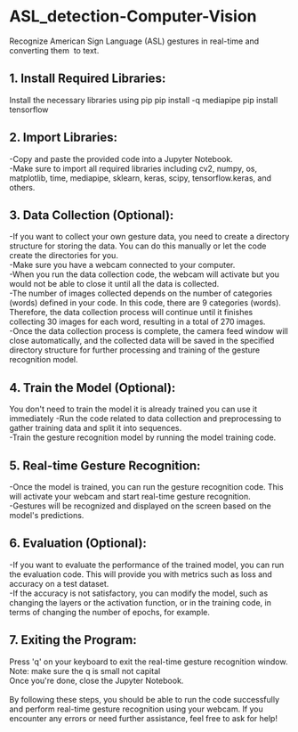 # ASL_detection-Computer-Vision
Recognize American Sign Language (ASL) gestures in real-time and converting them  to text.
## 1. Install Required Libraries:
Install the necessary libraries using pip
pip install -q mediapipe
pip install tensorflow
## 2. Import Libraries:
-Copy and paste the provided code into a Jupyter Notebook.<br/>
-Make sure to import all required libraries including cv2, numpy, os, matplotlib, time, mediapipe, sklearn, keras, scipy, tensorflow.keras, and others.
## 3. Data Collection (Optional):
-If you want to collect your own gesture data, you need to create a directory structure for storing the data. You can do this manually or let the code create the directories for you.<br/>
-Make sure you have a webcam connected to your computer.<br/>
-When you run the data collection code, the webcam will activate but you would not be able to close it  until all the data is collected.<br/>
-The number of images collected depends on the number of categories (words) defined in your code. In this code, there are 9 categories (words). Therefore, the data collection process will continue until it finishes collecting 30 images for each word, resulting in a total of 270 images.<br/>
-Once the data collection process is complete, the camera feed window will close automatically, and the collected data will be saved in the specified directory structure for further processing and training of the gesture recognition model.<br/>
## 4. Train the Model (Optional):
You don't need to train the model it is already trained you can use it immediately
-Run the code related to data collection and preprocessing to gather training data and split it into sequences.<br/>
-Train the gesture recognition model by running the model training code.
## 5. Real-time Gesture Recognition:
-Once the model is trained, you can run the gesture recognition code. This will activate your webcam and start real-time gesture recognition.<br/>
-Gestures will be recognized and displayed on the screen based on the model's predictions.
## 6. Evaluation (Optional):
-If you want to evaluate the performance of the trained model, you can run the evaluation code. This will provide you with metrics such as loss and accuracy on a test dataset.<br/>
-If the accuracy is not satisfactory, you can modify the model, such as changing the layers or the activation function, or in the training code, in terms of changing the number of epochs, for example.
## 7. Exiting the Program:
Press 'q' on your keyboard to exit the real-time gesture recognition window. Note: make sure the q is small not capital<br/>
Once you're done, close the Jupyter Notebook.<br/>
<br/>
By following these steps, you should be able to run the code successfully and perform real-time gesture recognition using your webcam. If you encounter any errors or need further assistance, feel free to ask for help!

